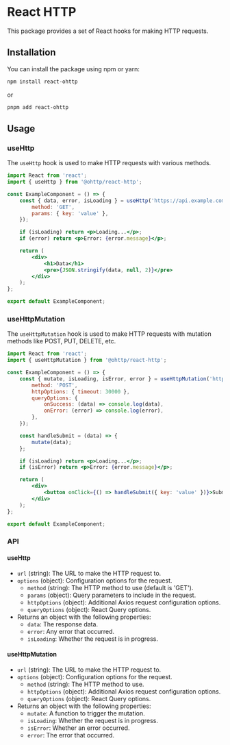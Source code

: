 # React HTTP

This package provides a set of React hooks for making HTTP requests.

## Installation

You can install the package using npm or yarn:

```bash
npm install react-ohttp
```

or

```bash
pnpm add react-ohttp
```

## Usage
### useHttp

The `useHttp` hook is used to make HTTP requests with various methods.

```jsx
import React from 'react';
import { useHttp } from '@ohttp/react-http';

const ExampleComponent = () => {
    const { data, error, isLoading } = useHttp('https://api.example.com/data', {
        method: 'GET',
        params: { key: 'value' },
    });

    if (isLoading) return <p>Loading...</p>;
    if (error) return <p>Error: {error.message}</p>;

    return (
        <div>
            <h1>Data</h1>
            <pre>{JSON.stringify(data, null, 2)}</pre>
        </div>
    );
};

export default ExampleComponent;
```

### useHttpMutation

The `useHttpMutation` hook is used to make HTTP requests with mutation methods like POST, PUT, DELETE, etc.

```jsx
import React from 'react';
import { useHttpMutation } from '@ohttp/react-http';

const ExampleComponent = () => {
    const { mutate, isLoading, isError, error } = useHttpMutation('https://api.example.com/data', {
        method: 'POST',
        httpOptions: { timeout: 30000 },
        queryOptions: {
            onSuccess: (data) => console.log(data),
            onError: (error) => console.log(error),
        },
    });

    const handleSubmit = (data) => {
        mutate(data);
    };

    if (isLoading) return <p>Loading...</p>;
    if (isError) return <p>Error: {error.message}</p>;

    return (
        <div>
            <button onClick={() => handleSubmit({ key: 'value' })}>Submit</button>
        </div>
    );
};

export default ExampleComponent;
```

### API

#### useHttp

- `url` (string): The URL to make the HTTP request to.
- `options` (object): Configuration options for the request.
    - `method` (string): The HTTP method to use (default is 'GET').
    - `params` (object): Query parameters to include in the request.
    - `httpOptions` (object): Additional Axios request configuration options.
    - `queryOptions` (object): React Query options.
- Returns an object with the following properties:
    - `data`: The response data.
    - `error`: Any error that occurred.
    - `isLoading`: Whether the request is in progress.

#### useHttpMutation

- `url` (string): The URL to make the HTTP request to.
- `options` (object): Configuration options for the request.
    - `method` (string): The HTTP method to use.
    - `httpOptions` (object): Additional Axios request configuration options.
    - `queryOptions` (object): React Query options.
- Returns an object with the following properties:
    - `mutate`: A function to trigger the mutation.
    - `isLoading`: Whether the request is in progress.
    - `isError`: Whether an error occurred.
    - `error`: The error that occurred.